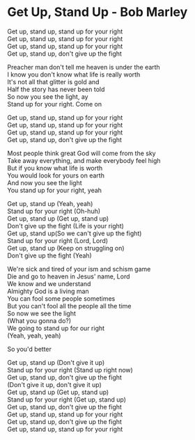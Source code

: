 # Get Up, Stand Up - Bob Marley

Get up, stand up, stand up for your right\
Get up, stand up, stand up for your right\
Get up, stand up, stand up for your right\
Get up, stand up, don't give up the fight

Preacher man don't tell me heaven is under the earth\
I know you don't know what life is really worth\
It's not all that glitter is gold and\
Half the story has never been told\
So now you see the light, ay\
Stand up for your right. Come on

Get up, stand up, stand up for your right\
Get up, stand up, stand up for your right\
Get up, stand up, stand up for your right\
Get up, stand up, don't give up the fight

Most people think great God will come from the sky\
Take away everything, and make everybody feel high\
But if you know what life is worth\
You would look for yours on earth\
And now you see the light\
You stand up for your right, yeah

Get up, stand up (Yeah, yeah)\
Stand up for your right (Oh-huh)\
Get up, stand up (Get up, stand up)\
Don't give up the fight (Life is your right)\
Get up, stand up(So we can't give up the fight)\
Stand up for your right (Lord, Lord)\
Get up, stand up (Keep on struggling on)\
Don't give up the fight (Yeah)

We're sick and tired of your ism and schism game\
Die and go to heaven in Jesus' name, Lord\
We know and we understand\
Almighty God is a living man\
You can fool some people sometimes\
But you can't fool all the people all the time\
So now we see the light\
(What you gonna do?)\
We going to stand up for our right\
(Yeah, yeah, yeah)

So you'd better

Get up, stand up (Don't give it up)\
Stand up for your right (Stand up right now)\
Get up, stand up, don't give up the fight\
(Don't give it up, don't give it up)\
Get up, stand up (Get up, stand up)\
Stand up for your right (Get up, stand up)\
Get up, stand up, don't give up the fight\
Get up, stand up, stand up for your right\
Get up, stand up, don't give up the fight\
Get up, stand up, stand up for your right